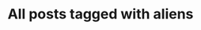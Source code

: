 ---
layout: tag
title: "All posts tagged with aliens"
permalink: /weblog/tags/aliens/
taxonomy: aliens
---